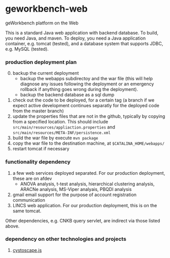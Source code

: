 # geworkbench-web
geWorkbench platform on the Web

This is a standard Java web application with backend database. To build, you need Java, and maven. To deploy, you need a Java application container, e.g. tomcat (tested), and a database system that supports JDBC, e.g. MySQL (tested).

### production deployment plan
0. backup the current deployment
    + backup the webapps subdirectoy and the war file (this will help diagnose any issues following the deployment or an emergency rollback if anything goes wrong during the deployment).
    + backup the backend database as a sql dump
1. check out the code to be deployed, for a certain tag (a branch if we expect active development continues separatly for the deployed code from the master branch)
2. update the properties files that are not in the github, typically by copying from a specified location. This should include `src/main/resources/appliaction.properties` and `src/main/resources/META-INF/persistence.xml`
3. build the war file by execute `mvn package`
4. copy the war file to the destination machine, at `$CATALINA_HOME/webapps/`
5. restart tomcat if necessary

### functionality dependency
1. a few web services deployed separated. For our production deployment, these are on afdev
    + ANOVA analysis, t-test analysis, hierarchical clustering analysis, ARACNe analysis, MS-Viper analyais, PBQDI analysis
2. gmail email support for the purpose of account registration communication
3. LINCS web application. For our production deployment, this is on the same tomcat.

Other dependencies, e.g. CNKB query servlet, are indirect via those listed above.

### dependency on other technologies and projects
1. [cystoscape.js](http://js.cytoscape.org/)
